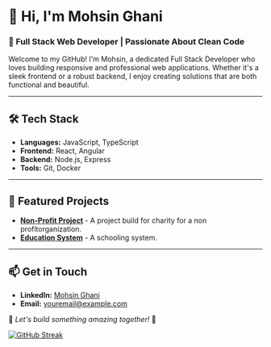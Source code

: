 # 👋 Hi, I'm Mohsin Ghani

### 🚀 Full Stack Web Developer | Passionate About Clean Code

Welcome to my GitHub! I'm Mohsin, a dedicated Full Stack Developer who loves building responsive and professional web applications. Whether it's a sleek frontend or a robust backend, I enjoy creating solutions that are both functional and beautiful.

---

## 🛠️ Tech Stack

- **Languages:** JavaScript, TypeScript
- **Frontend:** React, Angular
- **Backend:** Node.js, Express
- **Tools:** Git, Docker

---

## 🌟 Featured Projects

- [**Non-Profit Project**](https://finedeeds.com) - A project build for charity for a non profitorganization.
- [**Education System**](https://learningwithparents.com) - A schooling system.

---

## 📫 Get in Touch

- **LinkedIn:** [Mohsin Ghani](https://www.linkedin.com/in/mohsin-ghani)
- **Email:** [youremail@example.com](mailto:Mohsinghani.777@gmail.com)

🌟 *Let's build something amazing together!* 🌟


[![GitHub Streak](https://streak-stats.demolab.com?user=MohsinGhani&theme=dark)](https://git.io/streak-stats)
